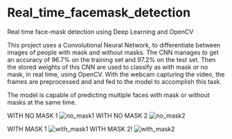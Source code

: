 # Real_time_facemask_detection
Real time face-mask detection using Deep Learning and OpenCV

This project uses a Convolutional Neural Network, to differentiate between images of people with mask and without masks. The CNN manages to get an accuracy of 96.7% on the training set and 97.2% on the test set. Then the stored weights of this CNN are used to classify as with mask or no mask, in real time, using OpenCV. With the webcam capturing the video, the frames are preprocessed and and fed to the model to accomplish this task. 

The model is capable of predicting multiple faces with mask or without masks at the same time.

WITH NO MASK 1
![no_mask1](https://user-images.githubusercontent.com/57234839/128627624-329a3dcf-b9db-493b-aef3-97f621df9314.PNG)
WITH NO MASK 2
![no_mask2](https://user-images.githubusercontent.com/57234839/128627634-c6c3973d-9f8f-4838-b430-f74c6a50647f.PNG)

WITH MASK 1
![with_mask1](https://user-images.githubusercontent.com/57234839/128627640-bddf4be7-3acd-47b5-bdd7-619d87da4698.PNG)
WITH MASK 2!
![with_mask2](https://user-images.githubusercontent.com/57234839/128627716-96eab7ff-aed6-4b60-9ac2-ce4ccdd3ffaf.PNG)

